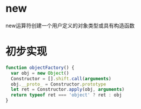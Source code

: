 # new
new运算符创建一个用户定义的对象类型或具有构造函数

# 初步实现
```JavaScript
function objectFactory() {
  var obj = new Object()
  Constructor = [].shift.call(arguments)
  obj.__proto_ = Constructor.prototype
  let ret = Constructor.apply(obj, arguments)
  return typeof ret === 'object' ? ret : obj
}
```